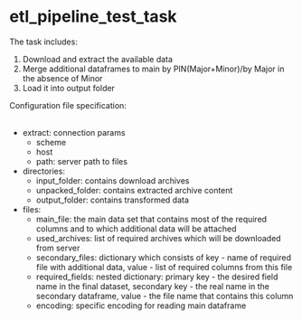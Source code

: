 # etl_pipeline_test_task

The task includes:
    <ol>
            <li>Download and extract the available data</li>
            <li>Merge additional dataframes to main by PIN(Major+Minor)/by Major in the absence of Minor</li>
            <li>Load it into output folder</li>
    </ol>
Configuration file specification:
    <ul>    
        <li>extract: connection params
            <ul>
                <li>scheme</li>
                <li>host</li>
                <li>path: server path to files</li>
            </ul>
        </li>
        <li>
            directories:
            <ul>
                <li>input_folder: contains download archives</li>
                <li>unpacked_folder: contains extracted archive content</li>
                <li>output_folder: contains transformed data</li>
            </ul>
        </li>
        <li>
            files: 
            <ul>
                <li>main_file: the main data set that contains most of the required columns and to which additional data will be attached</li>
                <li>used_archives: list of required archives which will be downloaded from server</li>
                <li>secondary_files: dictionary which consists of key - name of required file with additional data, value - list of required columns from this file</li>
                <li>required_fields: nested dictionary: primary key - the desired field name in the final dataset, secondary key - the real name in the secondary dataframe, value - the file name that contains this column</li>
                <li>encoding: specific encoding for reading main dataframe</li>
            </ul>
        </li>
    </ul>

